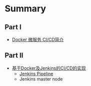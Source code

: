# Summary

## Part I

* [Docker 微服务 CI/CD简介](README.md)

## Part II

* [基于Docker及Jenkins的CI/CD的实现](part-ii/ji-yu-docker-ji-jenkins-de-ci-cd-de-shi-xian.md)
  * [Jenkins Pipeline](part-ii/jenkins-pipeline.md)
  * Jenkins master node




